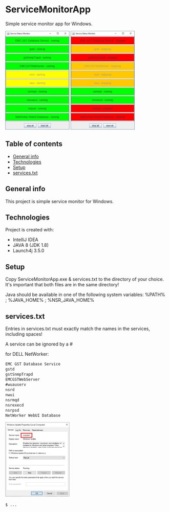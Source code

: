 # ServiceMonitorApp
Simple service monitor app for Windows.

![Algorithm schema](./pic1_.jpg)
![Algorithm schema](./pic2_.jpg)

## Table of contents
* [General info](#general-info)
* [Technologies](#technologies)
* [Setup](#setup)
* [services.txt](#services.txt)

## General info
This project is simple service monitor for Windows.
	
## Technologies
Project is created with:
* IntelliJ IDEA
* JAVA 8 (JDK 1.8)
* Launch4j 3.5.0
	
## Setup
Copy ServiceMonitorApp.exe & services.txt to the directory of your choice.
It's important that both files are in the same directory!

Java should be available in one of the following system variables: %PATH% ; %JAVA_HOME% ; %NSR_JAVA_HOME%

## services.txt
Entries in services.txt must exactly match the names in the services, including spaces!

A service can be ignored by a #

for DELL NetWorker:
```
EMC GST Database Service
gstd
gstSnmpTrapd
EMCGSTWebServer
#wuauserv
nsrd
nwui
nsrmqd
nsrexecd
nsrpsd
NetWorker WebUI Database
```

![Algorithm schema](./pic3_.jpg)

```
$ ...
```
